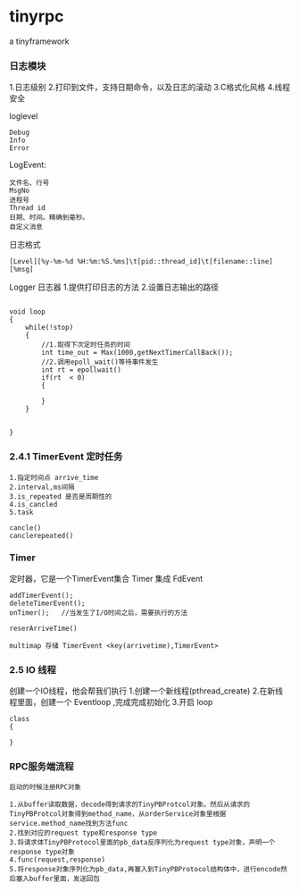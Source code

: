# tinyrpc
a tinyframework 

### 日志模块
1.日志级别
2.打印到文件，支持日期命令，以及日志的滚动
3.C格式化风格
4.线程安全

loglevel
```
Debug 
Info
Error
```
LogEvent:
```
文件名、行号 
MsgNo
进程号
Thread id
日期、时间。精确到毫秒。
自定义消息 
```

日志格式
```
[Level][%y-%m-%d %H:%m:%S.%ms]\t[pid::thread_id]\t[filename::line][%msg]
```

Logger 日志器
1.提供打印日志的方法
2.设置日志输出的路径

```creator模型

void loop
{
    while(!stop)
    {
        //1.取得下次定时任务的时间
        int time_out = Max(1000,getNextTimerCallBack());
        //2.调用epoll_wait()等待事件发生
        int rt = epollwait()
        if(rt  < 0)
        {

        }
    }


}

```
### 2.4.1 TimerEvent 定时任务
``` 
1.指定时间点 arrive_time
2.interval,ms间隔
3.is_repeated 是否是周期性的
4.is_cancled
5.task

cancle()
canclerepeated()
```

### Timer
定时器，它是一个TimerEvent集合
Timer 集成 FdEvent
```
addTimerEvent();
deleteTimerEvent();
onTimer();   //当发生了I/O时间之后，需要执行的方法

reserArriveTime()

multimap 存储 TimerEvent <key(arrivetime),TimerEvent>
```

### 2.5 IO 线程
创建一个IO线程，他会帮我们执行
1.创建一个新线程(pthread_create)
2.在新线程里面，创建一个 Eventloop ,完成完成初始化
3.开启 loop
```
class
{
    
}

```

### RPC服务端流程
```
启动的时候注册RPC对象

1.从buffer读取数据，decode得到请求的TinyPBProtcol对象。然后从请求的TinyPBProtcol对象得到method_name，从orderService对象里根据service.method_name找到方法func
2.找到对应的request type和response type
3.将请求体TinyPBProtocol里面的pb_data反序列化为request type对象，声明一个response type对象
4.func(request,response)
5.将response对象序列化为pb_data,再塞入到TinyPBProtocol结构体中，进行encode然后塞入buffer里面，发送回包
```